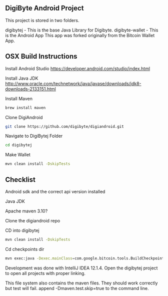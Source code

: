 ## DigiByte Android Project

This project is stored in two folders.

digibytej - This is the base Java Library for Digibyte.
digibyte-wallet - This is the Android App
This app was forked originally from the Bitcoin Wallet App. 

## OSX Build Instructions

Install Android Studio
https://developer.android.com/studio/index.html

Install Java JDK
http://www.oracle.com/technetwork/java/javase/downloads/jdk8-downloads-2133151.html

Install Maven
```sh
brew install maven
```

Clone DigiAndroid
```sh
git clone https://github.com/digibyte/digiandroid.git
```

Navigate to DigiBytej Folder
```sh
cd digibytej
```

Make Wallet
```sh
mvn clean install -DskipTests
```

## Checklist
Android sdk and the correct api version installed

Java JDK

Apache maven 3.10?

Clone the digiandroid repo

CD into digibytej
```sh
mvn clean install -DskipTests
```

Cd checkpoints  dir
```sh
mvn exec:java -Dexec.mainClass=com.google.bitcoin.tools.BuildCheckpoints
```



Development was done with IntelliJ IDEA 12.1.4. Open the digibytej project to open all projects with proper linking.

This file system also contains the maven files. They should work correctly but test will fail. append -Dmaven.test.skip=true to the command line.
